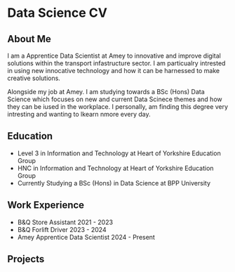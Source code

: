 # Data Science CV
## About Me
I am a Apprentice Data Scientist at Amey to innovative and improve digital solutions within the transport infastructure sector. I am particualry intrested in using new innocative technology and how it can be harnessed to make creative solutions.

Alongside my job at Amey. I am studying towards a BSc (Hons) Data Science which focuses on new and current Data Scinece themes and how they can be iused in the workplace. I personally, am finding this degree very intresting and wanting to lkearn nmore every day.
## Education
- Level 3 in Information and Technology at Heart of Yorkshire Education Group  
- HNC in Information and Technology at Heart of Yorkshire Education Group  
- Currently Studying a BSc (Hons) in Data Science at BPP University
## Work Experience
- B&Q Store Assistant 2021 - 2023
- B&Q Forlift Driver 2023 - 2024
- Amey Apprentice Data Scientist 2024 - Present 
## Projects

